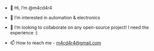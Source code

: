 - 👋 Hi, I’m @m4cd4r4

- 👀 I’m interested in automation & electronics

- 💞️ I’m looking to collaborate on any open-source project! I need the experience :)

- 📫 How to reach me - m4cd4r4@gmail.com

<!---
m4cd4r4/m4cd4r4 is a ✨ special ✨ repository because its `README.md` (this file) appears on your GitHub profile.
You can click the Preview link to take a look at your changes.
--->
